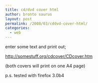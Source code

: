 ```yaml
---
title: cd/dvd cover html
author: bronto saurus
layout: post
permalink: /2008/03/cddvd-cover-html/
categories:
  - web
---
```

enter some text and print out;

<a href="http://somestuff.org/cdcover/CDcover.htm" target="_blank" >http://somestuff.org/cdcover/CDcover.htm</a>

(both covers will print on one A4 page)

p.s. tested with firefox 3.0b4